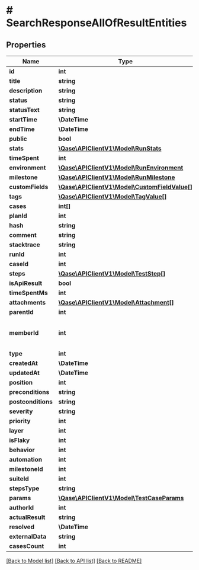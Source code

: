 # # SearchResponseAllOfResultEntities

## Properties

Name | Type | Description | Notes
------------ | ------------- | ------------- | -------------
**id** | **int** |  | [optional]
**title** | **string** |  | [optional]
**description** | **string** |  | [optional]
**status** | **string** |  | [optional]
**statusText** | **string** |  | [optional]
**startTime** | **\DateTime** |  | [optional]
**endTime** | **\DateTime** |  | [optional]
**public** | **bool** |  | [optional]
**stats** | [**\Qase\APIClientV1\Model\RunStats**](RunStats.md) |  | [optional]
**timeSpent** | **int** | Time in ms. | [optional]
**environment** | [**\Qase\APIClientV1\Model\RunEnvironment**](RunEnvironment.md) |  | [optional]
**milestone** | [**\Qase\APIClientV1\Model\RunMilestone**](RunMilestone.md) |  | [optional]
**customFields** | [**\Qase\APIClientV1\Model\CustomFieldValue[]**](CustomFieldValue.md) |  | [optional]
**tags** | [**\Qase\APIClientV1\Model\TagValue[]**](TagValue.md) |  | [optional]
**cases** | **int[]** |  | [optional]
**planId** | **int** |  | [optional]
**hash** | **string** |  | [optional]
**comment** | **string** |  | [optional]
**stacktrace** | **string** |  | [optional]
**runId** | **int** |  | [optional]
**caseId** | **int** |  | [optional]
**steps** | [**\Qase\APIClientV1\Model\TestStep[]**](TestStep.md) |  | [optional]
**isApiResult** | **bool** |  | [optional]
**timeSpentMs** | **int** |  | [optional]
**attachments** | [**\Qase\APIClientV1\Model\Attachment[]**](Attachment.md) |  | [optional]
**parentId** | **int** |  | [optional]
**memberId** | **int** | Deprecated, use &#x60;author_id&#x60; instead. | [optional]
**type** | **int** |  | [optional]
**createdAt** | **\DateTime** |  | [optional]
**updatedAt** | **\DateTime** |  | [optional]
**position** | **int** |  | [optional]
**preconditions** | **string** |  | [optional]
**postconditions** | **string** |  | [optional]
**severity** | **string** |  | [optional]
**priority** | **int** |  | [optional]
**layer** | **int** |  | [optional]
**isFlaky** | **int** |  | [optional]
**behavior** | **int** |  | [optional]
**automation** | **int** |  | [optional]
**milestoneId** | **int** |  | [optional]
**suiteId** | **int** |  | [optional]
**stepsType** | **string** |  | [optional]
**params** | [**\Qase\APIClientV1\Model\TestCaseParams**](TestCaseParams.md) |  | [optional]
**authorId** | **int** |  | [optional]
**actualResult** | **string** |  | [optional]
**resolved** | **\DateTime** |  | [optional]
**externalData** | **string** |  | [optional]
**casesCount** | **int** |  | [optional]

[[Back to Model list]](../../README.md#models) [[Back to API list]](../../README.md#endpoints) [[Back to README]](../../README.md)
